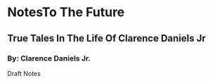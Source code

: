 # NotesTo The Future
## True Tales In The Life Of Clarence Daniels Jr
### By: Clarence Daniels Jr.

Draft Notes
